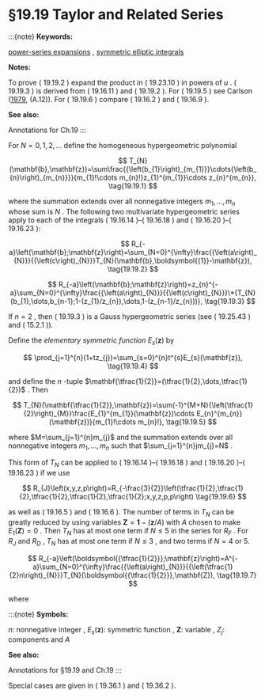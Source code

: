 # §19.19 Taylor and Related Series

:::{note}
**Keywords:**

[power-series expansions](http://dlmf.nist.gov/search/search?q=power-series%20expansions) , [symmetric elliptic integrals](http://dlmf.nist.gov/search/search?q=symmetric%20elliptic%20integrals)

**Notes:**

To prove ( 19.19.2 ) expand the product in ( 19.23.10 ) in powers of $u$ . ( 19.19.3 ) is derived from ( 19.16.11 ) and ( 19.19.2 ). For ( 19.19.5 ) see Carlson ([1979](./bib/C.html#bib436 "Computing elliptic integrals by duplication"), (A.12)). For ( 19.19.6 ) compare ( 19.16.2 ) and ( 19.16.9 ).

**See also:**

Annotations for Ch.19
:::

For $N=0,1,2,\dots$ define the homogeneous hypergeometric polynomial


<a id="E1"></a>
$$
T_{N}(\mathbf{b},\mathbf{z})=\sum\frac{{\left(b_{1}\right)_{m_{1}}}\cdots{\left(b_{n}\right)_{m_{n}}}}{m_{1}!\cdots m_{n}!}z_{1}^{m_{1}}\cdots z_{n}^{m_{n}}, \tag{19.19.1}
$$

where the summation extends over all nonnegative integers $m_{1},\dots,m_{n}$ whose sum is $N$ . The following two multivariate hypergeometric series apply to each of the integrals ( 19.16.14 )–( 19.16.18 ) and ( 19.16.20 )–( 19.16.23 ):


<a id="E2"></a>
$$
R_{-a}\left(\mathbf{b};\mathbf{z}\right)=\sum_{N=0}^{\infty}\frac{{\left(a\right)_{N}}}{{\left(c\right)_{N}}}T_{N}(\mathbf{b},\boldsymbol{{1}}-\mathbf{z}), \tag{19.19.2}
$$


<a id="E3"></a>
$$
R_{-a}\left(\mathbf{b};\mathbf{z}\right)=z_{n}^{-a}\sum_{N=0}^{\infty}\frac{{\left(a\right)_{N}}}{{\left(c\right)_{N}}}\*{T_{N}(b_{1},\dots,b_{n-1};1-(z_{1}/z_{n}),\dots,1-(z_{n-1}/z_{n}))}, \tag{19.19.3}
$$

If $n=2$ , then ( 19.19.3 ) is a Gauss hypergeometric series (see ( 19.25.43 ) and ( 15.2.1 )).

Define the *elementary symmetric function* $E_{s}(\mathbf{z})$ by


<a id="E4"></a>
$$
\prod_{j=1}^{n}(1+tz_{j})=\sum_{s=0}^{n}t^{s}E_{s}(\mathbf{z}), \tag{19.19.4}
$$

and define the $n$ -tuple $\mathbf{\tfrac{1}{2}}=(\tfrac{1}{2},\dots,\tfrac{1}{2})$ . Then


<a id="E5"></a>
$$
T_{N}(\mathbf{\tfrac{1}{2}},\mathbf{z})=\sum(-1)^{M+N}{\left(\tfrac{1}{2}\right)_{M}}\frac{E_{1}^{m_{1}}(\mathbf{z})\cdots E_{n}^{m_{n}}(\mathbf{z})}{m_{1}!\cdots m_{n}!}, \tag{19.19.5}
$$

where $M=\sum_{j=1}^{n}m_{j}$ and the summation extends over all nonnegative integers $m_{1},\dots,m_{n}$ such that $\sum_{j=1}^{n}jm_{j}=N$ .

This form of $T_{N}$ can be applied to ( 19.16.14 )–( 19.16.18 ) and ( 19.16.20 )–( 19.16.23 ) if we use


<a id="E6"></a>
$$
R_{J}\left(x,y,z,p\right)=R_{-\frac{3}{2}}\left(\tfrac{1}{2},\tfrac{1}{2},\tfrac{1}{2},\tfrac{1}{2},\tfrac{1}{2};x,y,z,p,p\right) \tag{19.19.6}
$$

as well as ( 19.16.5 ) and ( 19.16.6 ). The number of terms in $T_{N}$ can be greatly reduced by using variables $\mathbf{Z}=\boldsymbol{{1}}-(\mathbf{z}/A)$ with $A$ chosen to make $E_{1}(\mathbf{Z})=0$ . Then $T_{N}$ has at most one term if $N\leq 5$ in the series for $R_{F}$ . For $R_{J}$ and $R_{D}$ , $T_{N}$ has at most one term if $N\leq 3$ , and two terms if $N=4$ or 5.


<a id="E7"></a>
$$
R_{-a}\left(\boldsymbol{{\tfrac{1}{2}}};\mathbf{z}\right)=A^{-a}\sum_{N=0}^{\infty}\frac{{\left(a\right)_{N}}}{{\left(\tfrac{1}{2}n\right)_{N}}}T_{N}(\boldsymbol{{\tfrac{1}{2}}},\mathbf{Z}), \tag{19.19.7}
$$

where

:::{note}
**Symbols:**

$n$: nonnegative integer , $E_{s}(\mathbf{z})$: symmetric function , $\mathbf{Z}$: variable , $Z_{j}$: components and $A$

**See also:**

Annotations for §19.19 and Ch.19
:::

Special cases are given in ( 19.36.1 ) and ( 19.36.2 ).
